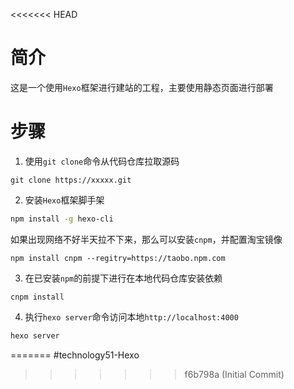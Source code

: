 <<<<<<< HEAD
# 简介
这是一个使用`Hexo`框架进行建站的工程，主要使用静态页面进行部署
# 步骤
1. 使用`git clone`命令从代码仓库拉取源码
```shell
git clone https://xxxxx.git
```

2. 安装`Hexo`框架脚手架
```bash
npm install -g hexo-cli
```
如果出现网络不好半天拉不下来，那么可以安装`cnpm`，并配置淘宝镜像
```shell
npm install cnpm --regitry=https://taobo.npm.com
```

3. 在已安装`npm`的前提下进行在本地代码仓库安装依赖
```shell
cnpm install
```

4. 执行`hexo server`命令访问本地`http://localhost:4000`
```bash
hexo server
```
=======
#technology51-Hexo
>>>>>>> f6b798a (Initial Commit)
